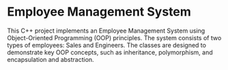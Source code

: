 # Employee Management System
This C++ project implements an Employee Management System using Object-Oriented Programming (OOP) principles. The system consists of two types of employees: Sales and Engineers. The classes are designed to demonstrate key OOP concepts, such as inheritance, polymorphism, and encapsulation and abstraction.
